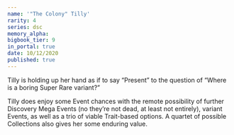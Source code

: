 ```yaml
---
name: '"The Colony" Tilly'
rarity: 4
series: dsc
memory_alpha:
bigbook_tier: 9
in_portal: true
date: 10/12/2020
published: true
---
```


Tilly is holding up her hand as if to say “Present” to the question of “Where is a boring Super Rare variant?”

Tilly does enjoy some Event chances with the remote possibility of further Discovery Mega Events (no they’re not dead, at least not entirely), variant Events, as well as a trio of viable Trait-based options. A quartet of possible Collections also gives her some enduring value.
